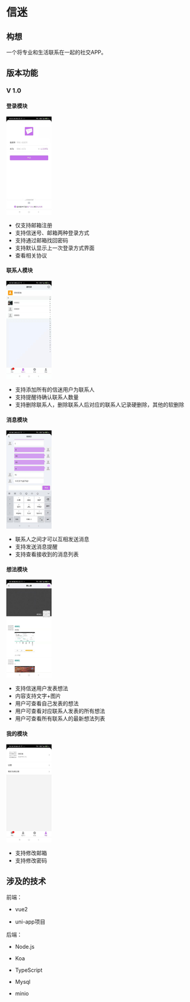 # 信迷



## 构想

一个将专业和生活联系在一起的社交APP。



## 版本功能

### V 1.0

#### 登录模块

<img width="480px" height="auto" src="https://github.com/wishzhang/wish-xinmi/blob/master/wish-xinmi-docs/img/app_5.jpg" style="zoom:25%;" />

- 仅支持邮箱注册
- 支持信迷号、邮箱两种登录方式
- 支持通过邮箱找回密码
- 支持默认显示上一次登录方式界面
- 查看相关协议



#### 联系人模块

<img width="480px" height="auto" src="https://github.com/wishzhang/wish-xinmi/blob/master/wish-xinmi-docs/img/app_8.jpg" style="zoom:25%;" />

- 支持添加所有的信迷用户为联系人
- 支持提醒待确认联系人数量
- 支持删除联系人，删除联系人后对应的联系人记录硬删除，其他的软删除



#### 消息模块

<img width="480px" height="auto" src="https://github.com/wishzhang/wish-xinmi/blob/master/wish-xinmi-docs/img/app_1.jpg" style="zoom:25%;" />

- 联系人之间才可以互相发送消息
- 支持发送消息提醒
- 支持查看接收到的消息列表



#### 想法模块

<img width="480px" height="auto" src="https://github.com/wishzhang/wish-xinmi/blob/master/wish-xinmi-docs/img/app_3.jpg" style="zoom:25%;" />

- 支持信迷用户发表想法
- 内容支持文字+图片
- 用户可查看自己发表的想法
- 用户可查看对应联系人发表的所有想法
- 用户可查看所有联系人的最新想法列表



#### 我的模块

<img width="480px" height="auto" src="https://github.com/wishzhang/wish-xinmi/blob/master/wish-xinmi-docs/img/app_4.jpg" style="zoom:25%;" />

- 支持修改邮箱
- 支持修改密码



## 涉及的技术

前端：

- vue2

- uni-app项目

后端：

- Node.js
- Koa

- TypeScript
- Mysql
- minio





